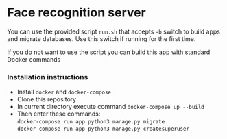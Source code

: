 # Face recognition server

You can use the provided script ```run.sh``` that accepts ```-b``` switch to build apps and migrate databases. Use this switch if running for the first time.

If you do not want to use the script you can build this app with standard Docker commands 
### Installation instructions
* Install ```docker``` and ```docker-compose```
* Clone this repository
* In current directory execute command ```docker-compose up --build```
* Then enter these commands: \
```docker-compose run app python3 manage.py migrate``` \
```docker-compose run app python3 manage.py createsuperuser```